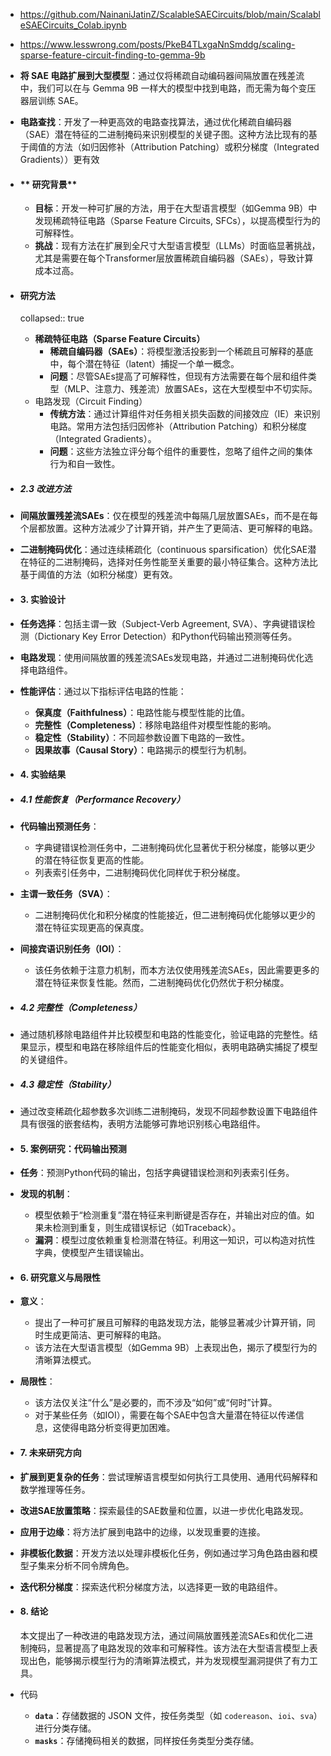- https://github.com/NainaniJatinZ/ScalableSAECircuits/blob/main/ScalableSAECircuits_Colab.ipynb
- https://www.lesswrong.com/posts/PkeB4TLxgaNnSmddg/scaling-sparse-feature-circuit-finding-to-gemma-9b
- **将 SAE 电路扩展到大型模型**：通过仅将稀疏自动编码器间隔放置在残差流中，我们可以在与 Gemma 9B 一样大的模型中找到电路，而无需为每个变压器层训练 SAE。
- **电路查找**：开发了一种更高效的电路查找算法，通过优化稀疏自编码器（SAE）潜在特征的二进制掩码来识别模型的关键子图。这种方法比现有的基于阈值的方法（如归因修补（Attribution Patching）或积分梯度（Integrated Gradients））更有效
- #### ** 研究背景**
	- **目标**：开发一种可扩展的方法，用于在大型语言模型（如Gemma 9B）中发现稀疏特征电路（Sparse Feature Circuits, SFCs），以提高模型行为的可解释性。
	- **挑战**：现有方法在扩展到全尺寸大型语言模型（LLMs）时面临显著挑战，尤其是需要在每个Transformer层放置稀疏自编码器（SAEs），导致计算成本过高。
- #### **研究方法**
  collapsed:: true
	- **稀疏特征电路（Sparse Feature Circuits）**
		- **稀疏自编码器（SAEs）**：将模型激活投影到一个稀疏且可解释的基底中，每个潜在特征（latent）捕捉一个单一概念。
		- **问题**：尽管SAEs提高了可解释性，但现有方法需要在每个层和组件类型（MLP、注意力、残差流）放置SAEs，这在大型模型中不切实际。
	- 电路发现（Circuit Finding）
		- **传统方法**：通过计算组件对任务相关损失函数的间接效应（IE）来识别电路。常用方法包括归因修补（Attribution Patching）和积分梯度（Integrated Gradients）。
		- **问题**：这些方法独立评分每个组件的重要性，忽略了组件之间的集体行为和自一致性。
- ##### **2.3 改进方法**
- **间隔放置残差流SAEs**：仅在模型的残差流中每隔几层放置SAEs，而不是在每个层都放置。这种方法减少了计算开销，并产生了更简洁、更可解释的电路。
- **二进制掩码优化**：通过连续稀疏化（continuous sparsification）优化SAE潜在特征的二进制掩码，选择对任务性能至关重要的最小特征集合。这种方法比基于阈值的方法（如积分梯度）更有效。
- #### **3. 实验设计**
- **任务选择**：包括主谓一致（Subject-Verb Agreement, SVA）、字典键错误检测（Dictionary Key Error Detection）和Python代码输出预测等任务。
- **电路发现**：使用间隔放置的残差流SAEs发现电路，并通过二进制掩码优化选择电路组件。
- **性能评估**：通过以下指标评估电路的性能：
	- **保真度（Faithfulness）**：电路性能与模型性能的比值。
	- **完整性（Completeness）**：移除电路组件对模型性能的影响。
	- **稳定性（Stability）**：不同超参数设置下电路的一致性。
	- **因果故事（Causal Story）**：电路揭示的模型行为机制。
- #### **4. 实验结果**
- ##### **4.1 性能恢复（Performance Recovery）**
- **代码输出预测任务**：
	- 字典键错误检测任务中，二进制掩码优化显著优于积分梯度，能够以更少的潜在特征恢复更高的性能。
	- 列表索引任务中，二进制掩码优化同样优于积分梯度。
- **主谓一致任务（SVA）**：
	- 二进制掩码优化和积分梯度的性能接近，但二进制掩码优化能够以更少的潜在特征实现更高的保真度。
- **间接宾语识别任务（IOI）**：
	- 该任务依赖于注意力机制，而本方法仅使用残差流SAEs，因此需要更多的潜在特征来恢复性能。然而，二进制掩码优化仍然优于积分梯度。
- ##### **4.2 完整性（Completeness）**
- 通过随机移除电路组件并比较模型和电路的性能变化，验证电路的完整性。结果显示，模型和电路在移除组件后的性能变化相似，表明电路确实捕捉了模型的关键组件。
- ##### **4.3 稳定性（Stability）**
- 通过改变稀疏化超参数多次训练二进制掩码，发现不同超参数设置下电路组件具有很强的嵌套结构，表明方法能够可靠地识别核心电路组件。
- #### **5. 案例研究：代码输出预测**
- **任务**：预测Python代码的输出，包括字典键错误检测和列表索引任务。
- **发现的机制**：
	- 模型依赖于“检测重复”潜在特征来判断键是否存在，并输出对应的值。如果未检测到重复，则生成错误标记（如Traceback）。
	- **漏洞**：模型过度依赖重复检测潜在特征。利用这一知识，可以构造对抗性字典，使模型产生错误输出。
- #### **6. 研究意义与局限性**
- **意义**：
	- 提出了一种可扩展且可解释的电路发现方法，能够显著减少计算开销，同时生成更简洁、更可解释的电路。
	- 该方法在大型语言模型（如Gemma 9B）上表现出色，揭示了模型行为的清晰算法模式。
- **局限性**：
	- 该方法仅关注“什么”是必要的，而不涉及“如何”或“何时”计算。
	- 对于某些任务（如IOI），需要在每个SAE中包含大量潜在特征以传递信息，这使得电路分析变得更加困难。
- #### **7. 未来研究方向**
- **扩展到更复杂的任务**：尝试理解语言模型如何执行工具使用、通用代码解释和数学推理等任务。
- **改进SAE放置策略**：探索最佳的SAE数量和位置，以进一步优化电路发现。
- **应用于边缘**：将方法扩展到电路中的边缘，以发现重要的连接。
- **非模板化数据**：开发方法以处理非模板化任务，例如通过学习角色路由器和模型子集来分析不同令牌角色。
- **迭代积分梯度**：探索迭代积分梯度方法，以选择更一致的电路组件。
- #### **8. 结论**
  
  本文提出了一种改进的电路发现方法，通过间隔放置残差流SAEs和优化二进制掩码，显著提高了电路发现的效率和可解释性。该方法在大型语言模型上表现出色，能够揭示模型行为的清晰算法模式，并为发现模型漏洞提供了有力工具。
- 代码
	- **`data`**：存储数据的 JSON 文件，按任务类型（如 `codereason`、`ioi`、`sva`）进行分类存储。
	- **`masks`**：存储掩码相关的数据，同样按任务类型分类存储。